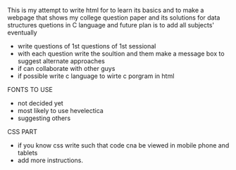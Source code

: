 This is my attempt to write html for to learn its basics and to make a webpage that shows my college question paper and its solutions for data structures quetions in C language
and future plan is to add all subjects' eventually
- write questions of 1st questions of 1st sessional
- with each question write the soultion and them make a message box to suggest alternate approaches
- if can collaborate with other guys
- if possible write c language to wirte c porgram in html

FONTS TO USE
- not decided yet
- most likely to use hevelectica
- suggesting others


CSS PART
- if you know css write such that code cna be viewed in mobile phone and tablets
- add more instructions.
